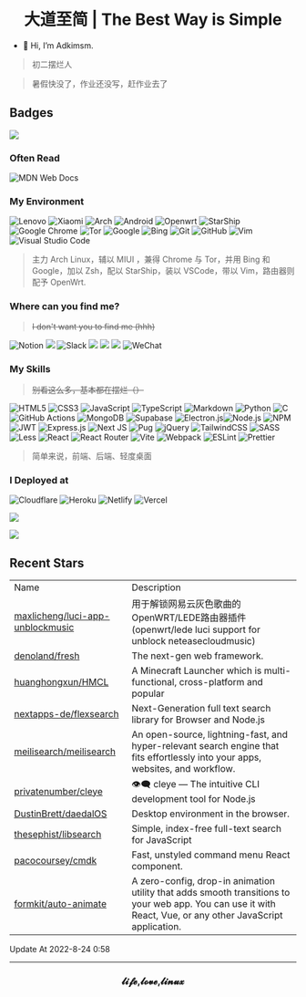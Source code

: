 <h1 align="center">大道至简 | The Best Way is Simple</h1>

- 👋 Hi, I’m Adkimsm.

> 初二摆烂人

> 暑假快没了，作业还没写，赶作业去了

## Badges

![](https://visitor-badge.glitch.me/badge?page_id=adkimsm)

### Often Read

![MDN Web Docs](https://img.shields.io/badge/MDN_Web_Docs-black?style=for-the-badge&logo=mdnwebdocs&logoColor=white)

### My Environment

![Lenovo](https://img.shields.io/badge/lenovo-E2231A?style=for-the-badge&logo=lenovo&logoColor=white) ![Xiaomi](https://img.shields.io/badge/Xiaomi-%23FF6900.svg?style=for-the-badge&logo=xiaomi&logoColor=white) ![Arch](https://img.shields.io/badge/Arch%20Linux-1793D1?logo=arch-linux&logoColor=fff&style=for-the-badge) ![Android](https://img.shields.io/badge/Android-3DDC84?style=for-the-badge&logo=android&logoColor=white) ![Openwrt](https://img.shields.io/badge/OpenWRT-00B5E2?style=for-the-badge&logo=OpenWrt&logoColor=white) ![StarShip](https://img.shields.io/badge/starship-DD0B78?style=for-the-badge&logo=starship&logoColor=white) ![Google Chrome](https://img.shields.io/badge/Google%20Chrome-4285F4?style=for-the-badge&logo=GoogleChrome&logoColor=white) ![Tor](https://img.shields.io/badge/Tor-7D4698?style=for-the-badge&logo=Tor-Browser&logoColor=white) ![Google](https://img.shields.io/badge/google-4285F4?style=for-the-badge&logo=google&logoColor=white) ![Bing](https://img.shields.io/badge/Microsoft%20Bing-258FFA?style=for-the-badge&logo=Microsoft%20Bing&logoColor=white) ![Git](https://img.shields.io/badge/git-%23F05033.svg?style=for-the-badge&logo=git&logoColor=white) ![GitHub](https://img.shields.io/badge/github-%23121011.svg?style=for-the-badge&logo=github&logoColor=white) ![Vim](https://img.shields.io/badge/VIM-%2311AB00.svg?style=for-the-badge&logo=vim&logoColor=white) ![Visual Studio Code](https://img.shields.io/badge/Visual%20Studio%20Code-0078d7.svg?style=for-the-badge&logo=visual-studio-code&logoColor=white)

> 主力 Arch Linux，辅以 MIUI ，兼得 Chrome 与 Tor，并用 Bing 和 Google，加以 Zsh，配以 StarShip，装以 VSCode，带以 Vim，路由器则配予 OpenWrt.

### Where can you find me?

> ~~I don't want you to find me (hhh)~~

![Notion](https://img.shields.io/badge/Notion-%23000000.svg?style=for-the-badge&logo=notion&logoColor=white) <a href="mailto:adkinsm9277@gmail.com"><img src="https://img.shields.io/badge/Gmail-D14836?style=for-the-badge&logo=gmail&logoColor=white" /></a> ![Slack](https://img.shields.io/badge/Slack-4A154B?style=for-the-badge&logo=slack&logoColor=white) <a href="https://t.me/adkimsm"><img src="https://img.shields.io/badge/Telegram-2CA5E0?style=for-the-badge&logo=telegram&logoColor=white" /></a> <a href="https://wpa.qq.com/msgrd?v=3&uin=3020035335&site=qq&menu=yes"><img src="https://img.shields.io/badge/Tencent%23QQ-%2312B7F5?style=for-the-badge&logo=tencentqq&logoColor=white" /></a> <a href="https://twitter.com/adkimsm"><img src="https://img.shields.io/badge/Twitter-%231DA1F2.svg?style=for-the-badge&logo=Twitter&logoColor=white" /></a> ![WeChat](https://img.shields.io/badge/WeChat-07C160?style=for-the-badge&logo=wechat&logoColor=white)

### My Skills

> ~~别看这么多，基本都在摆烂（）~~

![HTML5](https://img.shields.io/badge/html5-%23E34F26.svg?style=for-the-badge&logo=html5&logoColor=white) ![CSS3](https://img.shields.io/badge/css3-%231572B6.svg?style=for-the-badge&logo=css3&logoColor=white) ![JavaScript](https://img.shields.io/badge/javascript-%23323330.svg?style=for-the-badge&logo=javascript&logoColor=%23F7DF1E) ![TypeScript](https://img.shields.io/badge/typescript-%23007ACC.svg?style=for-the-badge&logo=typescript&logoColor=white) ![Markdown](https://img.shields.io/badge/markdown-%23000000.svg?style=for-the-badge&logo=markdown&logoColor=white) ![Python](https://img.shields.io/badge/python-3670A0?style=for-the-badge&logo=python&logoColor=ffdd54) ![C](https://img.shields.io/badge/C-00599C?style=for-the-badge&logo=c&logoColor=white) ![GitHub Actions](https://img.shields.io/badge/github%20actions-%232671E5.svg?style=for-the-badge&logo=githubactions&logoColor=white) ![MongoDB](https://img.shields.io/badge/MongoDB-%234ea94b.svg?style=for-the-badge&logo=mongodb&logoColor=white) ![Supabase](https://img.shields.io/badge/Supabase-3ECF8E?style=for-the-badge&logo=supabase&logoColor=white) ![Electron.js](https://img.shields.io/badge/Electron-191970?style=for-the-badge&logo=Electron&logoColor=white)![Node.js](https://img.shields.io/badge/Node.js-43853D?style=for-the-badge&logo=node.js&logoColor=white) ![NPM](https://img.shields.io/badge/NPM-%23000000.svg?style=for-the-badge&logo=npm&logoColor=white) ![JWT](https://img.shields.io/badge/JWT-black?style=for-the-badge&logo=JSON%20web%20tokens) ![Express.js](https://img.shields.io/badge/express.js-%23404d59.svg?style=for-the-badge&logo=express&logoColor=%2361DAFB) ![Next JS](https://img.shields.io/badge/Next-black?style=for-the-badge&logo=next.js&logoColor=white) ![Pug](https://img.shields.io/badge/Pug-FFF?style=for-the-badge&logo=pug&logoColor=A86454) ![jQuery](https://img.shields.io/badge/jquery-%230769AD.svg?style=for-the-badge&logo=jquery&logoColor=white) ![TailwindCSS](https://img.shields.io/badge/tailwindcss-%2338B2AC.svg?style=for-the-badge&logo=tailwind-css&logoColor=white) ![SASS](https://img.shields.io/badge/SASS-hotpink.svg?style=for-the-badge&logo=SASS&logoColor=white) ![Less](https://img.shields.io/badge/less-2B4C80?style=for-the-badge&logo=less&logoColor=white) ![React](https://img.shields.io/badge/react-%2320232a.svg?style=for-the-badge&logo=react&logoColor=%2361DAFB) ![React Router](https://img.shields.io/badge/React_Router-CA4245?style=for-the-badge&logo=react-router&logoColor=white) ![Vite](https://img.shields.io/badge/vite-%23646CFF.svg?style=for-the-badge&logo=vite&logoColor=white) ![Webpack](https://img.shields.io/badge/webpack-%238DD6F9.svg?style=for-the-badge&logo=webpack&logoColor=black) ![ESLint](https://img.shields.io/badge/ESLint-4B3263?style=for-the-badge&logo=eslint&logoColor=white) ![Prettier](https://img.shields.io/badge/prettier-1A2C34?style=for-the-badge&logo=prettier&logoColor=F7BA3E)

> 简单来说，前端、后端、轻度桌面

### I Deployed at

![Cloudflare](https://img.shields.io/badge/Cloudflare-F38020?style=for-the-badge&logo=Cloudflare&logoColor=white) ![Heroku](https://img.shields.io/badge/heroku-%23430098.svg?style=for-the-badge&logo=heroku&logoColor=white) ![Netlify](https://img.shields.io/badge/netlify-%23000000.svg?style=for-the-badge&logo=netlify&logoColor=#00C7B7) ![Vercel](https://img.shields.io/badge/vercel-%23000000.svg?style=for-the-badge&logo=vercel&logoColor=white)

![](https://github-readme-stats.vercel.app/api?username=adkimsm&show_icons=true&count_private=true&hide=prs&theme=default_repocard)

![](https://github-readme-stats.vercel.app/api/top-langs/?username=adkimsm&layout=compact)

## Recent Stars

<table>
  <tr>
    <td>Name</td>
    <td>Description</td>
  </tr>
  
  <tr>
    <td><a href=https://github.com/maxlicheng/luci-app-unblockmusic>maxlicheng/luci-app-unblockmusic</a></td>
    <td>用于解锁网易云灰色歌曲的OpenWRT/LEDE路由器插件 (openwrt/lede luci support for unblock neteasecloudmusic)</td>
  </tr>
  <tr>
    <td><a href=https://github.com/denoland/fresh>denoland/fresh</a></td>
    <td>The next-gen web framework.</td>
  </tr>
  <tr>
    <td><a href=https://github.com/huanghongxun/HMCL>huanghongxun/HMCL</a></td>
    <td>A Minecraft Launcher which is multi-functional, cross-platform and popular</td>
  </tr>
  <tr>
    <td><a href=https://github.com/nextapps-de/flexsearch>nextapps-de/flexsearch</a></td>
    <td>Next-Generation full text search library for Browser and Node.js</td>
  </tr>
  <tr>
    <td><a href=https://github.com/meilisearch/meilisearch>meilisearch/meilisearch</a></td>
    <td>An open-source, lightning-fast, and hyper-relevant search engine that fits effortlessly into your apps, websites, and workflow.</td>
  </tr>
  <tr>
    <td><a href=https://github.com/privatenumber/cleye>privatenumber/cleye</a></td>
    <td>👁‍🗨 cleye — The intuitive CLI development tool for Node.js</td>
  </tr>
  <tr>
    <td><a href=https://github.com/DustinBrett/daedalOS>DustinBrett/daedalOS</a></td>
    <td>Desktop environment in the browser.</td>
  </tr>
  <tr>
    <td><a href=https://github.com/thesephist/libsearch>thesephist/libsearch</a></td>
    <td>Simple, index-free full-text search for JavaScript</td>
  </tr>
  <tr>
    <td><a href=https://github.com/pacocoursey/cmdk>pacocoursey/cmdk</a></td>
    <td>Fast, unstyled command menu React component.</td>
  </tr>
  <tr>
    <td><a href=https://github.com/formkit/auto-animate>formkit/auto-animate</a></td>
    <td>A zero-config, drop-in animation utility that adds smooth transitions to your web app. You can use it with React, Vue, or any other JavaScript application.</td>
  </tr>
</table>

Update At 2022-8-24    0:58

---

<h3 align="center">𝓵𝓲𝓯𝓮,𝓵𝓸𝓿𝓮,𝓵𝓲𝓷𝓾𝔁</h3>

